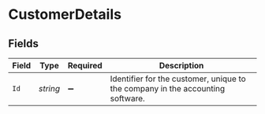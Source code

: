 # CustomerDetails


## Fields

| Field                                                                          | Type                                                                           | Required                                                                       | Description                                                                    |
| ------------------------------------------------------------------------------ | ------------------------------------------------------------------------------ | ------------------------------------------------------------------------------ | ------------------------------------------------------------------------------ |
| `Id`                                                                           | *string*                                                                       | :heavy_minus_sign:                                                             | Identifier for the customer, unique to the company in the accounting software. |